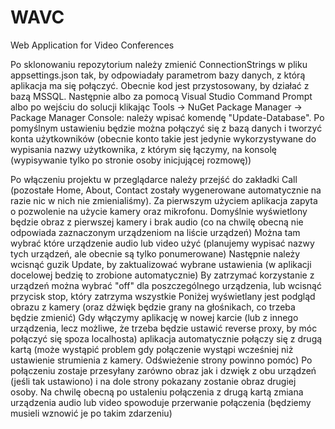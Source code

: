 # WAVC
Web Application for Video Conferences

Po sklonowaniu repozytorium należy zmienić ConnectionStrings w pliku appsettings.json tak, by odpowiadały parametrom bazy danych, z którą aplikacja ma się połączyć. Obecnie kod jest przystosowany, by działać z bazą MSSQL.
Następnie albo za pomocą Visual Studio Command Prompt albo po wejściu do solucji klikając Tools -> NuGet Package Manager -> Package Manager Console: należy wpisać komendę "Update-Database".
Po pomyślnym ustawieniu będzie można połączyć się z bazą danych i tworzyć konta użytkowników (obecnie konto takie jest jedynie wykorzystywane do wypisania nazwy użytkownika, z którym się łączymy, na konsolę (wypisywanie tylko po stronie osoby inicjującej rozmowę))

Po włączeniu projektu w przeglądarce należy przejść do zakładki Call (pozostałe Home, About, Contact zostały wygenerowane automatycznie na razie nic w nich nie zmienialiśmy).
Za pierwszym użyciem aplikacja zapyta o pozwolenie na użycie kamery oraz mikrofonu.
Domyślnie wyświetlony będzie obraz z pierwszej kamery i brak audio (co na chwilę obecną nie odpowiada zaznaczonym urządzeniom na liście urządzeń)
Można tam wybrać które urządzenie audio lub video użyć (planujemy wypisać nazwy tych urządzeń, ale obecnie są tylko ponumerowane)
Następnie należy wcisnąć guzik Update, by zaktualizować wybrane ustawienia (w aplikacji docelowej bedzię to zrobione automatycznie)
By zatrzymać korzystanie z urządzeń można wybrać "off" dla poszczególnego urządzenia, lub wcisnąć przycisk stop, który zatrzyma wszystkie
Poniżej wyświetlany jest podgląd obrazu z kamery (oraz dźwięk będzie grany na głośnikach, co trzeba będzie zmienić)
Gdy włączymy aplikację w nowej karcie (lub z innego urządzenia, lecz możliwe, że trzeba będzie ustawić reverse proxy, by móc połączyć się spoza localhosta) aplikacja automatycznie połączy się z drugą kartą (może wystąpić problem gdy połączenie wystąpi wcześniej niż ustawienie strumienia z kamery. Odświeżenie strony powinno pomóc)
Po połączeniu zostaje przesyłany zarówno obraz jak i dzwięk z obu urządzeń (jeśli tak ustawiono) i na dole strony pokazany zostanie obraz drugiej osoby.
Na chwilę obecną po ustaleniu połączenia z drugą kartą zmiana urządzenia audio lub video spowoduje przerwanie połączenia (będziemy musieli wznowić je po takim zdarzeniu)
